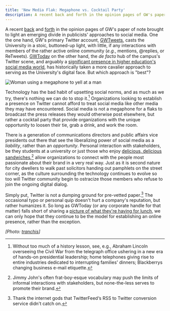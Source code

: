 ```yaml
---
title: 'New Media Flak: Megaphone vs. Cocktail Party'
description: A recent back and forth in the opinion pages of GW's paper of note brought to light an emerging divide in publicists' approaches to social media.
---
```


A recent [back](http://www.gwhatchet.com/2010/09/07/gwtoday-stop-damaging-gws-reputation/) and [forth](http://www.gwhatchet.com/2010/09/13/conor-rogers-jguiffre-pls-refudiate/) in the opinion pages of GW's paper of note brought to light an emerging divide in publicists' approaches to social media. One the one hand, GW's primary Twitter account, [GWTweets](https://twitter.com/gwtweets), casts the University in a stoic, buttoned-up light, with little, if any interactions with members of the rather active online community (*e.g.*, mentions, @replies, or ReTweets). [GWToday](https://twitter.com/gwtoday) on the other hand, the *de facto* hub of the campus's Twitter scene, and arguably a [significant presence in higher education's social media world](http://www.socialmediahighered.com/), has historically taken a more cavalier approach to serving as the University's digital face. But which approach is "best"?

![Woman using a megaphone to yell at a man](https://ben.balter.com/wp-content/uploads/2010/09/3708549622_42a7d7e450_o-1024x363.jpg "Megaphone")

Technology has the bad habit of upsetting social norms, and as much as we try, there's nothing we can do to stop it.[^5] Organizations looking to establish a presence on Twitter cannot afford to treat social media like other media they may have encountered. Social media is not a megaphone for a flaks to broadcast the press releases they would otherwise post elsewhere, but rather a cocktail party that provide organizations with the unique opportunity to loosen their tie, grab a drink, and work the room.

There is a generation of communications directors and public affairs vice presidents out there that see the liberalizing power of social media as a *liability*, rather than an *opportunity*. Personal interaction with stakeholders, be they students at a university or just those who enjoy [delicious, delicious sandwiches](http://twitter.com/jimmyjohns),[^7] allow organizations to connect with the people most passionate about their brand in a very real way. Just as it is second nature for city dwellers to walk past solicitors handing out pamphlets on the street corner, as the culture surrounding the technology continues to evolve so too will Twitter community begin to ostracize those members who refuse to join the ongoing digital dialog.

Simply put, Twitter is not a dumping ground for pre-vetted paper.[^8] The occasional typo or personal quip doesn't hurt a company's reputation, but rather humanizes it. So long as GWToday (or any corporate handle for that matter) falls short of sharing a [picture of what they're having for lunch](https://twitter.com/search?q=nom%20pic.twitter.com), we can only hope that they continue to be the model for establishing an online presence, rather than the exception.

*\[Photo: [tranchis](http://www.flickr.com/photos/tranchis/3708549622/)]*

[^5]: Without too much of a history lesson, see, e.g., Abraham Lincoln overseeing the Civil War from the telegraph office ushering in a new era of hands-on presidential leadership; home telephones giving rise to entire industries dedicated to interrupting families' dinners; Blackberrys changing business e-mail etiquette.

[^7]: Jimmy John's often frat-boy-esque vocabulary may push the limits of informal interactions with stakeholders, but none-the-less serves to promote their brand.

[^8]: Thank the internet gods that TwitterFeed‘s RSS to Twitter conversion service didn't catch on.
